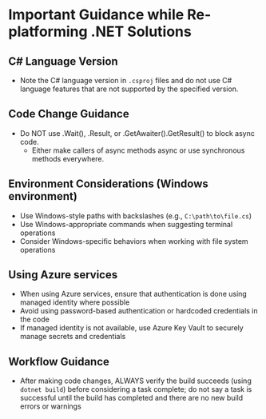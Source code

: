 # Important Guidance while Re-platforming .NET Solutions

## C# Language Version
- Note the C# language version in `.csproj` files and do not use C# language features that are not supported by the specified version.

## Code Change Guidance
- Do NOT use .Wait(), .Result, or .GetAwaiter().GetResult() to block async code.
  - Either make callers of async methods async or use synchronous methods everywhere.

## Environment Considerations (Windows environment)
- Use Windows-style paths with backslashes (e.g., `C:\path\to\file.cs`)
- Use Windows-appropriate commands when suggesting terminal operations
- Consider Windows-specific behaviors when working with file system operations

## Using Azure services
- When using Azure services, ensure that authentication is done using managed identity where possible
- Avoid using password-based authentication or hardcoded credentials in the code
- If managed identity is not available, use Azure Key Vault to securely manage secrets and credentials

## Workflow Guidance
- After making code changes, ALWAYS verify the build succeeds (using `dotnet build`) before considering a task complete; do not say a task is successful until the build has completed and there are no new build errors or warnings
